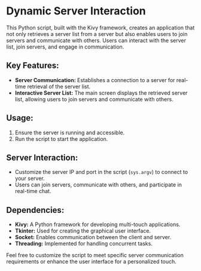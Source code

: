 # Dynamic Server Interaction

This Python script, built with the Kivy framework, creates an application that not only retrieves a server list from a server but also enables users to join servers and communicate with others. Users can interact with the server list, join servers, and engage in communication.

## Key Features:
- **Server Communication:** Establishes a connection to a server for real-time retrieval of the server list.
- **Interactive Server List:** The main screen displays the retrieved server list, allowing users to join servers and communicate with others.
  
## Usage:
1. Ensure the server is running and accessible.
2. Run the script to start the application.

## Server Interaction:
- Customize the server IP and port in the script (`sys.argv`) to connect to your server.
- Users can join servers, communicate with others, and participate in real-time chat.

## Dependencies:
- **Kivy:** A Python framework for developing multi-touch applications.
- **Tkinter:** Used for creating the graphical user interface.
- **Socket:** Enables communication between the client and server.
- **Threading:** Implemented for handling concurrent tasks.

Feel free to customize the script to meet specific server communication requirements or enhance the user interface for a personalized touch.
